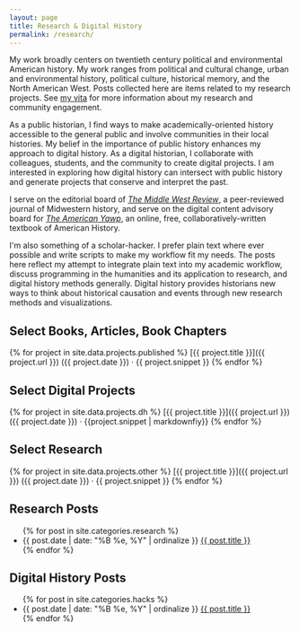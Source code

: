 ```yaml
---
layout: page
title: Research & Digital History
permalink: /research/
---
```


My work broadly centers on twentieth century political and environmental American history. My work ranges from political and cultural change, urban and environmental history, political culture, historical memory, and the North American West. Posts collected here are items related to my research projects. See <a href="{{ site.owner.vita }}">my vita</a> for more information about my research and community engagement.

As a public historian, I find ways to make academically-oriented history
accessible to the general public and involve communities in their local
histories. My belief in the importance of public history enhances my
approach to digital history. As a digital historian, I collaborate with
colleagues, students, and the community to create digital projects. I am
interested in exploring how digital history can intersect with public
history and generate projects that conserve and interpret the past.

I serve on the editorial board of *[The Middle West Review](https://uimiddle.wordpress.com/)*, a
peer-reviewed journal of Midwestern history, and serve on the digital
content advisory board for *[The American Yawp](http://www.americanyawp.com/)*, an online, free,
collaboratively-written textbook of American History.

I'm also something of a scholar-hacker. I prefer plain text where ever
possible and write scripts to make my workflow fit my needs. The posts
here reflect my attempt to integrate plain text into my academic
workflow, discuss programming in the humanities and its application to
research, and digital history methods generally. Digital history
provides historians new ways to think about historical causation and
events through new research methods and visualizations.

## Select Books, Articles, Book Chapters

{% for project in site.data.projects.published %}
<i class="fa fa-file" style="color:#03396c;font-size:80%;padding-top:6px;"></i> [{{ project.title }}]({{ project.url }}) ({{ project.date }}) &middot; {{ project.snippet }}
{% endfor %}

## Select Digital Projects

{% for project in site.data.projects.dh %}
<i class="fa fa-file-code-o" style="color:#03396c;font-size:80%;padding-top:6px;"></i> [{{ project.title }}]({{ project.url }}) ({{ project.date }}) &middot; {{project.snippet | markdownfiy}} 
{% endfor %}

## Select Research

{% for project in site.data.projects.other %}
<i class="fa fa-pencil" style="color:#03396c;font-size:80%;padding-top:6px;"></i> [{{ project.title }}]({{ project.url }}) ({{ project.date }}) &middot; {{ project.snippet }}
{% endfor %}

## Research Posts

<ul class="list-items">
{% for post in site.categories.research %}
    <li>
        <span>{{ post.date | date: "%B %e, %Y" | ordinalize  }}</span>
        <a href="{{ post.url }}">{{ post.title }}</a>
    </li>
{% endfor %}
</ul>

## Digital History Posts

<ul class="list-items">
{% for post in site.categories.hacks %}
    <li>
        <span>{{ post.date | date: "%B %e, %Y" | ordinalize  }}</span>
        <a href="{{ post.url }}">{{ post.title }}</a>
    </li>
{% endfor %}
</ul>
